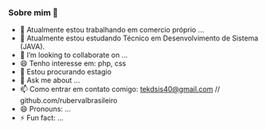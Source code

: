 ### Sobre mim 👋


- 🔭 Atualmente estou trabalhando em comercio próprio ...
- 🌱 Atualmente estou estudando Técnico em Desenvolvimento de Sistema (JAVA).
- 👯 I’m looking to collaborate on ...
- 😄 Tenho interesse em: php, css
- 🤔 Estou procurando estagio
- 💬 Ask me about ...
- 📫 Como entrar em contato comigo: tekdsis40@gmail.com // github.com/rubervalbrasileiro
- 😄 Pronouns: ...
- ⚡ Fun fact: ...

